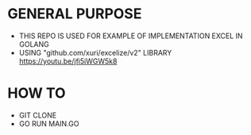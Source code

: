 # GENERAL PURPOSE

- THIS REPO IS USED FOR EXAMPLE OF IMPLEMENTATION EXCEL IN GOLANG
- USING "github.com/xuri/excelize/v2" LIBRARY
  https://youtu.be/jfi5iWGW5k8

# HOW TO

- GIT CLONE
- GO RUN MAIN.GO
